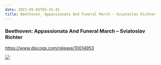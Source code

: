 ```yaml
---
date: 2021-05-02T03-31-41
title: Beethoven_ Appassionata And Funeral March – Sviatoslav Richter
---
```

### Beethoven: Appassionata And Funeral March – Sviatoslav Richter
https://www.discogs.com/release/10014953

![](dayone-moment://96867F432FEE44A0960B07A38EF28A0A)
